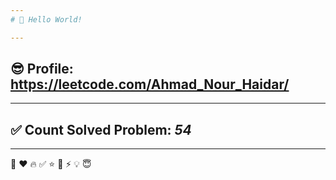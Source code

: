 ```yaml
---
# 👋 Hello World!

---
```

## 😎 Profile: https://leetcode.com/Ahmad_Nour_Haidar/

---
## ✅ Count Solved Problem: ***54***

---
👋
❤
🔥
‍✅
⭐
🌟
⚡
💡
😇
